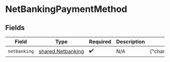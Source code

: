 # NetBankingPaymentMethod


## Fields

| Field                                                  | Type                                                   | Required                                               | Description                                            | Example                                                |
| ------------------------------------------------------ | ------------------------------------------------------ | ------------------------------------------------------ | ------------------------------------------------------ | ------------------------------------------------------ |
| `netbanking`                                           | [shared.Netbanking](../../models/shared/netbanking.md) | :heavy_check_mark:                                     | N/A                                                    | {"channel":"link","netbanking_bank_code":3022}         |
